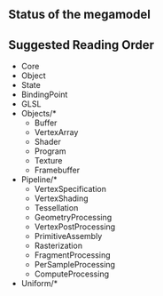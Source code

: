 ## Status of the megamodel



## Suggested Reading Order

- Core
- Object
- State
- BindingPoint
- GLSL
- Objects/*
  - Buffer
  - VertexArray
  - Shader
  - Program
  - Texture
  - Framebuffer
- Pipeline/*
  - VertexSpecification
  - VertexShading
  - Tessellation
  - GeometryProcessing
  - VertexPostProcessing
  - PrimitiveAssembly
  - Rasterization
  - FragmentProcessing
  - PerSampleProcessing
  - ComputeProcessing
- Uniform/*
